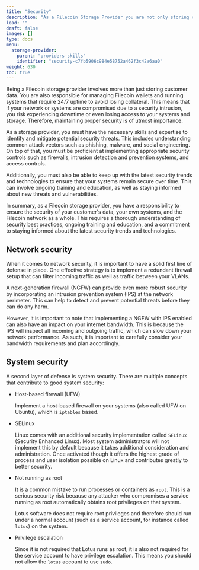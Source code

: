 ```yaml
---
title: "Security"
description: "As a Filecoin Storage Provider you are not only storing customer data, you are also storing Filecoin wallets and running systems that require 24/7 uptime."
lead: ""
draft: false
images: []
type: docs
menu:
  storage-provider:
    parent: "providers-skills"
    identifier: "security-c7fb5906c984e58752a462f3c42a6aa0"
weight: 630
toc: true
---
```


Being a Filecoin storage provider involves more than just storing customer data. You are also responsible for managing Filecoin wallets and running systems that require 24/7 uptime to avoid losing collateral. This means that if your network or systems are compromised due to a security intrusion, you risk experiencing downtime or even losing access to your systems and storage. Therefore, maintaining proper security is of utmost importance.

As a storage provider, you must have the necessary skills and expertise to identify and mitigate potential security threats. This includes understanding common attack vectors such as phishing, malware, and social engineering. On top of that, you must be proficient at implementing appropriate security controls such as firewalls, intrusion detection and prevention systems, and access controls.

Additionally, you must also be able to keep up with the latest security trends and technologies to ensure that your systems remain secure over time. This can involve ongoing training and education, as well as staying informed about new threats and vulnerabilities.

In summary, as a Filecoin storage provider, you have a responsibility to ensure the security of your customer's data, your own systems, and the Filecoin network as a whole. This requires a thorough understanding of security best practices, ongoing training and education, and a commitment to staying informed about the latest security trends and technologies.

## Network security

When it comes to network security, it is important to have a solid first line of defense in place. One effective strategy is to implement a redundant firewall setup that can filter incoming traffic as well as traffic between your VLANs.

A next-generation firewall (NGFW) can provide even more robust security by incorporating an intrusion prevention system (IPS) at the network perimeter. This can help to detect and prevent potential threats before they can do any harm.

However, it is important to note that implementing a NGFW with IPS enabled can also have an impact on your internet bandwidth. This is because the IPS will inspect all incoming and outgoing traffic, which can slow down your network performance. As such, it is important to carefully consider your bandwidth requirements and plan accordingly.

## System security

A second layer of defense is system security. There are multiple concepts that contribute to good system security:

- Host-based firewall (UFW)

  Implement a host-based firewall on your systems (also called UFW on Ubuntu), which is `iptables` based.

- SELinux

  Linux comes with an additional security implementation called `SELinux` (Security Enhanced Linux). Most system administrators will not implement this by default because it takes additional consideration and administration. Once activated though it offers the highest grade of process and user isolation possible on Linux and contributes greatly to better security.

- Not running as root

  It is a common mistake to run processes or containers as `root`. This is a serious security risk because any attacker who compromises a service running as root automatically obtains root privileges on that system.
  
  Lotus software does not require root privileges and therefore should run under a normal account (such as a service account, for instance called `lotus`) on the system.

- Privilege escalation

  Since it is not required that Lotus runs as root, it is also not required for the service account to have privilege escalation. This means you should not allow the `lotus` account to use `sudo`.
